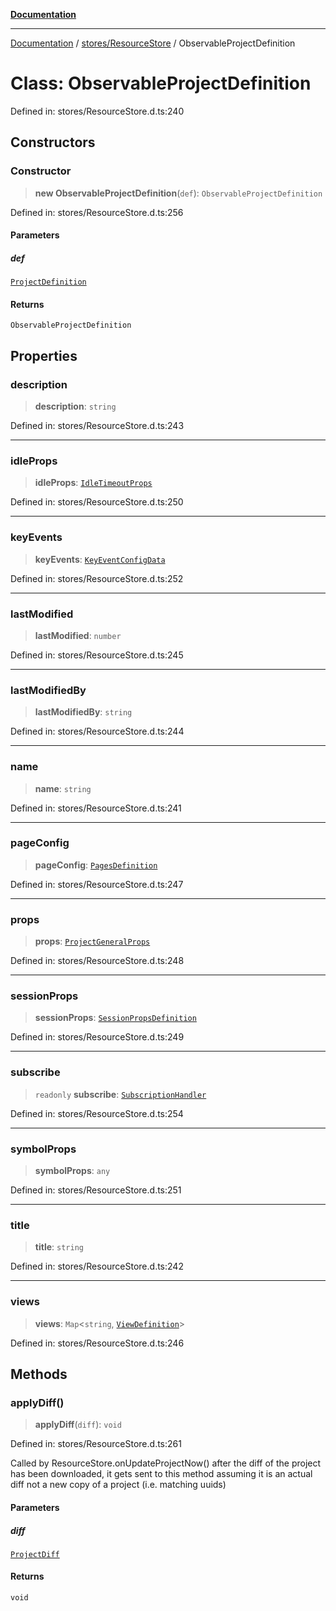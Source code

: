 [**Documentation**](../../../index.md)

***

[Documentation](../../../index.md) / [stores/ResourceStore](../index.md) / ObservableProjectDefinition

# Class: ObservableProjectDefinition

Defined in: stores/ResourceStore.d.ts:240

## Constructors

### Constructor

> **new ObservableProjectDefinition**(`def`): `ObservableProjectDefinition`

Defined in: stores/ResourceStore.d.ts:256

#### Parameters

##### def

[`ProjectDefinition`](../interfaces/ProjectDefinition.md)

#### Returns

`ObservableProjectDefinition`

## Properties

### description

> **description**: `string`

Defined in: stores/ResourceStore.d.ts:243

***

### idleProps

> **idleProps**: [`IdleTimeoutProps`](../interfaces/IdleTimeoutProps.md)

Defined in: stores/ResourceStore.d.ts:250

***

### keyEvents

> **keyEvents**: [`KeyEventConfigData`](../../KeyEventStore/interfaces/KeyEventConfigData.md)

Defined in: stores/ResourceStore.d.ts:252

***

### lastModified

> **lastModified**: `number`

Defined in: stores/ResourceStore.d.ts:245

***

### lastModifiedBy

> **lastModifiedBy**: `string`

Defined in: stores/ResourceStore.d.ts:244

***

### name

> **name**: `string`

Defined in: stores/ResourceStore.d.ts:241

***

### pageConfig

> **pageConfig**: [`PagesDefinition`](../../../perspective-client/interfaces/PagesDefinition.md)

Defined in: stores/ResourceStore.d.ts:247

***

### props

> **props**: [`ProjectGeneralProps`](../interfaces/ProjectGeneralProps.md)

Defined in: stores/ResourceStore.d.ts:248

***

### sessionProps

> **sessionProps**: [`SessionPropsDefinition`](../interfaces/SessionPropsDefinition.md)

Defined in: stores/ResourceStore.d.ts:249

***

### subscribe

> `readonly` **subscribe**: [`SubscriptionHandler`](../../../api/subscription/Subscription/type-aliases/SubscriptionHandler.md)

Defined in: stores/ResourceStore.d.ts:254

***

### symbolProps

> **symbolProps**: `any`

Defined in: stores/ResourceStore.d.ts:251

***

### title

> **title**: `string`

Defined in: stores/ResourceStore.d.ts:242

***

### views

> **views**: `Map`\<`string`, [`ViewDefinition`](../../../perspective-client/interfaces/ViewDefinition.md)\>

Defined in: stores/ResourceStore.d.ts:246

## Methods

### applyDiff()

> **applyDiff**(`diff`): `void`

Defined in: stores/ResourceStore.d.ts:261

Called by ResourceStore.onUpdateProjectNow() after the diff of the project has been downloaded, it gets
sent to this method assuming it is an actual diff not a new copy of a project (i.e. matching uuids)

#### Parameters

##### diff

[`ProjectDiff`](../interfaces/ProjectDiff.md)

#### Returns

`void`
